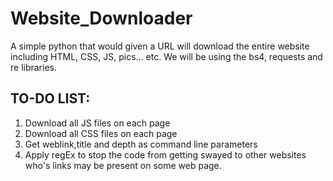 # Website_Downloader
A simple python that would given a URL will download the entire website including HTML, CSS, JS, pics... etc. We will be using the bs4, requests and re libraries.

## TO-DO LIST:
1. Download all JS files on each page<br>
2. Download all CSS files on each page<br>
3. Get weblink,title and depth as command line parameters<br>
4. Apply regEx to stop the code from getting swayed to other websites who's links may be present on some web page.<br>
